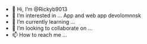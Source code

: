 - 👋 Hi, I’m @Rickyb9013
- 👀 I’m interested in ... App and web app devolomnnsk
- 🌱 I’m currently learning ...
- 💞️ I’m looking to collaborate on ...
- 📫 How to reach me ...

<!---
Rickyb9013/Rickyb9013 is a ✨ special ✨ repository because its `README.md` (this file) appears on your GitHub profile.
You can click the Preview link to take a look at your changes.
--->
